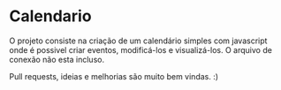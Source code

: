 # Calendario
O projeto consiste na criação de um calendário simples com javascript onde é possivel criar eventos, modificá-los e visualizá-los.
O arquivo de conexão não esta incluso.

Pull requests, ideias e melhorias são muito bem vindas. :)
